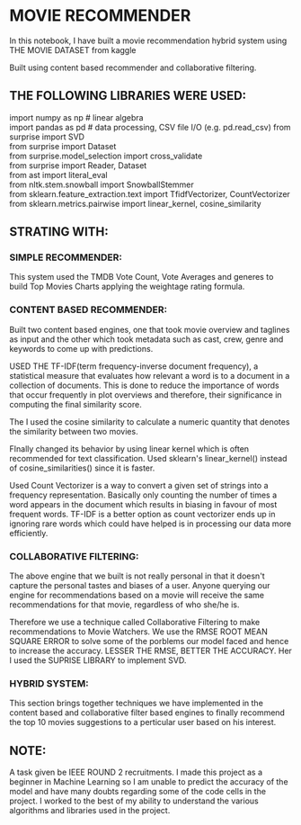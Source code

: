 # MOVIE RECOMMENDER

In this notebook, I have built a movie recommendation hybrid system using
THE MOVIE DATASET from kaggle

Built using content based recommender and collaborative filtering.

## THE FOLLOWING LIBRARIES WERE USED:

import numpy as np # linear algebra  
import pandas as pd # data processing, CSV file I/O (e.g. pd.read_csv) 
from surprise import SVD  
from surprise import Dataset  
from surprise.model_selection import cross_validate  
from surprise import Reader, Dataset   
from ast import literal_eval  
from nltk.stem.snowball import SnowballStemmer  
from sklearn.feature_extraction.text import TfidfVectorizer, CountVectorizer  
from sklearn.metrics.pairwise import linear_kernel, cosine_similarity  

## STRATING WITH:

### SIMPLE RECOMMENDER:
This system used the TMDB Vote Count, Vote Averages and generes to build Top Movies Charts applying the weightage rating formula.



### CONTENT BASED RECOMMENDER: 
Built two content based engines, one that took movie overview and taglines as input and the other which took metadata such as cast, crew, genre and keywords to come up with predictions. 

USED THE TF-IDF(term frequency-inverse document frequency), a statistical measure that evaluates how relevant a word is to a document in a collection of documents.
This is done to reduce the importance of words that occur frequently in plot overviews and therefore, their significance in computing the final similarity score.

The I used the cosine similarity to calculate a numeric quantity that denotes the similarity between two movies. 

FInally changed its behavior by using linear kernel which is often recommended for text classification.
Used sklearn's linear_kernel() instead of cosine_similarities() since it is faster.

Used Count Vectorizer is a way to convert a given set of strings into a frequency representation.
Basically only counting the number of times a word appears in the document which results in biasing in favour of most frequent words.
TF-IDF is a better option as count vectorizer ends up in ignoring rare words which could have helped is in processing our data more efficiently.



### COLLABORATIVE FILTERING:
The above engine that we built is not really personal in that it doesn't capture the personal tastes and biases of a user. Anyone querying our engine for recommendations based on a movie will receive the same recommendations for that movie, regardless of who she/he is.

Therefore we use a technique called Collaborative Filtering to make recommendations to Movie Watchers.
We use the RMSE ROOT MEAN SQUARE ERROR to solve some of the porblems our model faced and hence to increase the accuracy.
LESSER THE RMSE, BETTER THE ACCURACY.
Her I used the SUPRISE LIBRARY to implement SVD.



### HYBRID SYSTEM:
This section brings together techniques we have implemented in the content based and collaborative filter based engines to finally recommend the top 10 movies suggestions to a perticular user based on his interest.


## NOTE:
A task given be IEEE ROUND 2 recruitments.
I made this project as a beginner in Machine Learning so I am unable to predict the accuracy of the model and have many doubts regarding some of the code cells in the project. I worked to the best of my ability to understand the various algorithms and libraries used in the project.
